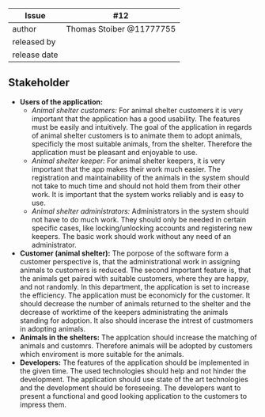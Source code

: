 | Issue | #12 |
| ----- | -- |
| author | Thomas Stoiber @11777755 |
| released by | |
| release date | |

## Stakeholder
   + **Users of the application:**
      + *Animal shelter customers:* For animal shelter customers it is very important that the application has a good usability. The features must be easily and intuitively. The goal of the application in regards of animal shelter customers is to animate them to adopt animals, specificly the most suitable animals, from the shelter. Therefore the application must be pleasant and enjoyable to use.
      + *Animal shelter keeper:* For animal shelter keepers, it is very important that the app makes their work much easier. The registration and maintainability of the animals in the system should not take to much time and should not hold them from their other work. It is important that the system works reliably and is easy to use.
      + *Animal shelter administrators:* Administrators in the system should not have to do much work. They should only be needed in certain specific cases, like locking/unlocking accounts and registering new keepers. The basic work should work without any need of an administrator. 
   + **Customer (animal shelter):** The porpose of the software form a customer perspective is, that the administrational work in assigning animals to customers is reduced. The second important feature is, that the animals get paired with suitable customers, where they are happy, and not randomly. In this department, the application is set to increase the efficiency. The application must be economicly for the customer. It should decrease the number of animals returned to the shelter and the decrease of worktime of the keepers administrating the animals standing for adoption. It also should incerase the intrest of custmomers in adopting animals.
   + **Animals in the shelters:** The applcation should increase the matching of animals and customrs. Therefore animals will be adopted by customers which enviroment is more suitable for the animals. 
   + **Developers:** The features of the application should be implemented in the given time. The used technologies should help and not hinder the development. The application should use state of the art technologies and the development should be foreseeing. The developers want to present a functional and good looking application to the customers to impress them.